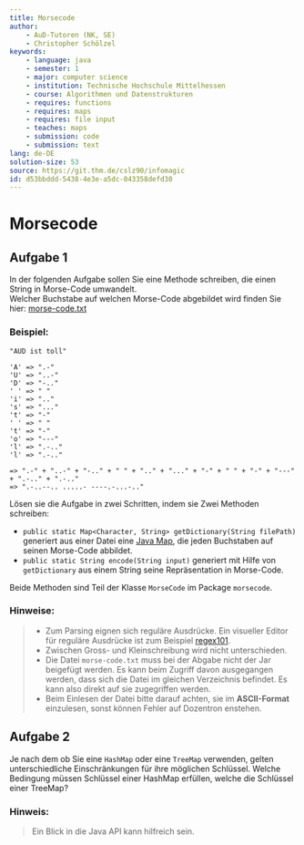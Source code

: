 ```yaml
---
title: Morsecode
author:
    - AuD-Tutoren (NK, SE)
    - Christopher Schölzel
keywords:
    - language: java
    - semester: 1
    - major: computer science
    - institution: Technische Hochschule Mittelhessen
    - course: Algorithmen und Datenstrukturen
    - requires: functions
    - requires: maps
    - requires: file input
    - teaches: maps
    - submission: code
    - submission: text
lang: de-DE
solution-size: 53
source: https://git.thm.de/cslz90/infomagic
id: d53bbddd-5438-4e3e-a5dc-043358defd30
---
```


# Morsecode

## Aufgabe 1

In der folgenden Aufgabe sollen Sie eine Methode schreiben, die einen String in Morse-Code umwandelt. <br>
Welcher Buchstabe auf welchen Morse-Code abgebildet wird finden Sie hier: [morse-code.txt](http://dozentron.mni.thm.de/groups/attachments/3)

### Beispiel:

```
"AUD ist toll"

'A' => ".-"
'U' => "..-"
'D' => "-.."
' ' => " "
'i' => ".."
's' => "..."
't' => "-"
' ' => " "
't' => "-"
'o' => "---"
'l' => ".-.."
'l' => ".-.."

=> ".-" + "..-" + "-.." + " " + ".." + "..." + "-" + " " + "-" + "---" + ".-.." + ".-.." 
=> ".-..--.. .....- ----.-...-.."
```

Lösen sie die Aufgabe in zwei Schritten, indem sie Zwei Methoden schreiben:
- `public static Map<Character, String> getDictionary(String filePath)` generiert aus einer Datei eine [Java Map](https://docs.oracle.com/javase/7/docs/api/java/util/Map.html), die jeden Buchstaben auf seinen Morse-Code abbildet.
- `public static String encode(String input)` generiert mit Hilfe von `getDictionary` aus einem String seine Repräsentation in Morse-Code.

Beide Methoden sind Teil der Klasse `MorseCode` im Package `morsecode`.

### Hinweise:

> - Zum Parsing eignen sich reguläre Ausdrücke. Ein visueller Editor für reguläre Ausdrücke ist zum Beispiel [regex101](https://regex101.com/).
> - Zwischen Gross- und Kleinschreibung wird nicht unterschieden.
> - Die Datei `morse-code.txt` muss bei der Abgabe nicht der Jar beigefügt werden. Es kann beim Zugriff davon ausgegangen werden, dass sich die Datei im gleichen Verzeichnis befindet. Es kann also direkt auf sie zugegriffen werden.
> - Beim Einlesen der Datei bitte darauf achten, sie im **ASCII-Format** einzulesen, sonst können Fehler auf Dozentron enstehen.

## Aufgabe 2

Je nach dem ob Sie eine `HashMap` oder eine `TreeMap` verwenden, gelten unterschiedliche Einschränkungen für ihre möglichen Schlüssel.
Welche Bedingung müssen Schlüssel einer HashMap erfüllen, welche die Schlüssel einer TreeMap?

### Hinweis:

> Ein Blick in die Java API kann hilfreich sein.
